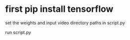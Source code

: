# first pip install tensorflow

set the weights and input video directory paths in script.py

run script.py
